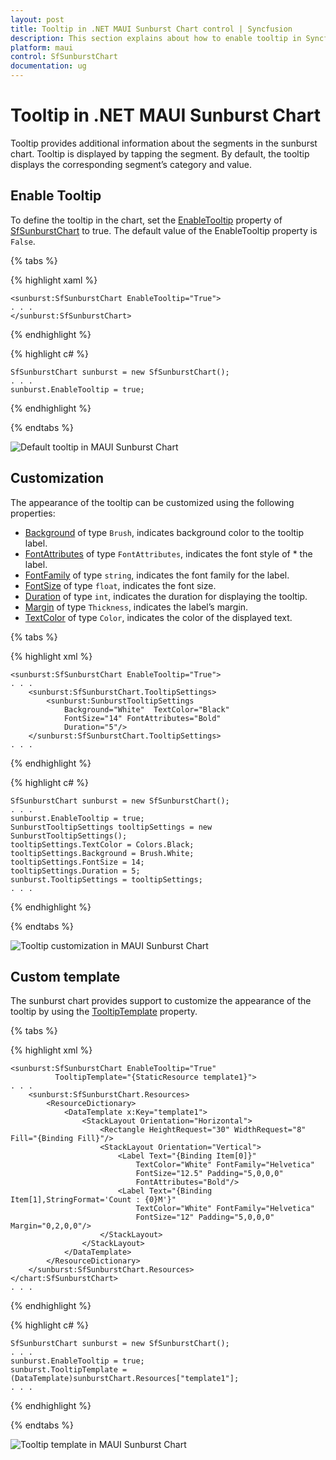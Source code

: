 ```yaml
---
layout: post
title: Tooltip in .NET MAUI Sunburst Chart control | Syncfusion
description: This section explains about how to enable tooltip in Syncfusion .NET MAUI Sunburst Chart control.
platform: maui
control: SfSunburstChart
documentation: ug
---
```


# Tooltip in .NET MAUI Sunburst Chart 

Tooltip provides additional information about the segments in the sunburst chart. Tooltip is displayed by tapping the segment. By default, the tooltip displays the corresponding segment’s category and value.

## Enable Tooltip

To define the tooltip in the chart, set the [EnableTooltip]() property of [SfSunburstChart]() to true. The default value of the EnableTooltip property is `False`.

{% tabs %}

{% highlight xaml %}

    <sunburst:SfSunburstChart EnableTooltip="True">
    . . .
    </sunburst:SfSunburstChart>

{% endhighlight %}

{% highlight c# %}

    SfSunburstChart sunburst = new SfSunburstChart();
    . . .      
    sunburst.EnableTooltip = true;

{% endhighlight %}

{% endtabs %}

![Default tooltip in MAUI Sunburst Chart]()

## Customization

The appearance of the tooltip can be customized using the following properties:

* [Background]() of type `Brush`, indicates background color to the tooltip label.
* [FontAttributes]() of type `FontAttributes`, indicates the font style of * the label.
* [FontFamily]() of type `string`, indicates the font family for the label.
* [FontSize]() of type `float`, indicates the font size.
* [Duration]() of type `int`, indicates the duration for displaying the tooltip.
* [Margin]() of type `Thickness`, indicates the label’s margin.
* [TextColor]() of type `Color`, indicates the color of the displayed text.

{% tabs %}

{% highlight xml %}

    <sunburst:SfSunburstChart EnableTooltip="True">
    . . .
        <sunburst:SfSunburstChart.TooltipSettings>
            <sunburst:SunburstTooltipSettings   
                Background="White"  TextColor="Black"  
                FontSize="14" FontAttributes="Bold" 
                Duration="5"/>
        </sunburst:SfSunburstChart.TooltipSettings>
    . . .
    
{% endhighlight %}

{% highlight c# %}

    SfSunburstChart sunburst = new SfSunburstChart();
    . . .
    sunburst.EnableTooltip = true;
    SunburstTooltipSettings tooltipSettings = new SunburstTooltipSettings();
    tooltipSettings.TextColor = Colors.Black;
    tooltipSettings.Background = Brush.White;
    tooltipSettings.FontSize = 14;     
    tooltipSettings.Duration = 5;
    sunburst.TooltipSettings = tooltipSettings;
    . . .

{% endhighlight %}

{% endtabs %}

![Tooltip customization in MAUI Sunburst Chart]()

## Custom template

The sunburst chart provides support to customize the appearance of the tooltip by using the [TooltipTemplate]() property.

{% tabs %}

{% highlight xml %}

    <sunburst:SfSunburstChart EnableTooltip="True" 
              TooltipTemplate="{StaticResource template1}">
    . . .
        <sunburst:SfSunburstChart.Resources>
            <ResourceDictionary>
                <DataTemplate x:Key="template1">
                    <StackLayout Orientation="Horizontal">
                        <Rectangle HeightRequest="30" WidthRequest="8" Fill="{Binding Fill}"/>
                        <StackLayout Orientation="Vertical">
                            <Label Text="{Binding Item[0]}" 
                                TextColor="White" FontFamily="Helvetica" 
                                FontSize="12.5" Padding="5,0,0,0"
                                FontAttributes="Bold"/>
                            <Label Text="{Binding Item[1],StringFormat='Count : {0}M'}" 
                                TextColor="White" FontFamily="Helvetica" 
                                FontSize="12" Padding="5,0,0,0" Margin="0,2,0,0"/>
                        </StackLayout>
                    </StackLayout>
                </DataTemplate>
            </ResourceDictionary>
        </sunburst:SfSunburstChart.Resources>
    </chart:SfSunburstChart>
    . . .
    
{% endhighlight %}

{% highlight c# %}

    SfSunburstChart sunburst = new SfSunburstChart();
    . . .
    sunburst.EnableTooltip = true;
    sunburst.TooltipTemplate = (DataTemplate)sunburstChart.Resources["template1"];
    . . .

{% endhighlight %}

{% endtabs %}

![Tooltip template in MAUI Sunburst Chart]()